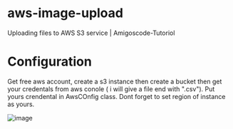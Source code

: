 # aws-image-upload
Uploading files to AWS S3 service | Amigoscode-Tutoriol

# Configuration
Get free aws account, create a s3 instance then create a bucket then get your credentals from aws conole ( i will give a file end with ".csv"). 
Put yours crendental in AwsCOnfig class. Dont forget to set region of instance as yours.

![image](https://user-images.githubusercontent.com/42337444/195294491-625576e3-eb73-498c-a462-62fb03985967.png)

